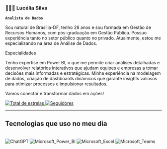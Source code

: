 ### 👩🏻‍💻 Lucélia Silva

**`Analista de Dados`**

Sou natural de Brasília-DF, tenho 28 anos e sou formada em Gestão de Recursos Humanos, com pós-graduação em Gestão Pública. Possuo experiência tanto no setor público quanto no privado. Atualmente, estou me especializando na área de Análise de Dados.

Especialidades

Tenho expertise em Power BI, o que me permite criar análises detalhadas e desenvolver relatórios interativos que ajudam equipes e empresas a tomar decisões mais informadas e estratégicas. Minha experiência na modelagem de dados, criação de dashboards dinâmicos que garante insights valiosos para otimizar processos e impulsionar resultados. 


Vamos conectar e transformar dados em ações! 

<p align="left">    <a href="https://github.com/AnaRibeiroL?tab=repositories&sort=stargazers">        <img 
            alt="Total de estrelas" 
            title="Total de estrelas GitHub" 
            src="https://custom-icon-badges.demolab.com/github/stars/Silvabussiness?color=55960c&style=for-the-badge&labelColor=488207&logo=star&label=estrelas"        />
    </a>
    <a href="https://github.com/Silvabussiness?tab=followers">        <img 
            alt="Seguidores" 
            title="Me siga no GitHub" 
            src="https://custom-icon-badges.demolab.com/github/followers/AnaRibeiroL?color=236ad3&labelColor=1155ba&style=for-the-badge&logo=github&label=Seguidores&logoColor=white"        />
    </a>
</p>

--- 

## Tecnologias que uso no meu dia

<div style="display: inline_blok"><br/>

 <img align="center" alt="ChatGPT" src="https://img.shields.io/badge/ChatGPT-00A400?style=for-the-badge&logo=openai&logoColor=white" />
 <img align="center" alt="Microsoft_Power_BI" src="https://img.shields.io/badge/Power_BI-FFB848?style=for-the-badge&logo=powerbi&logoColor=white" />
 <img align="center" alt="Microsoft_Excel" src="https://img.shields.io/badge/Microsoft_Excel-217346?style=for-the-badge&logo=microsoft-excel&logoColor=white" />
 <img align="center" alt="Microsoft_Teams" src="https://img.shields.io/badge/Microsoft_Teams-6264A7?style=for-the-badge&logo=microsoft-teams&logoColor=white" />
</div><br/>
